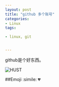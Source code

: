 ```yaml
---
layout: post
title: "github 多个账号"
categories:
- Linux
tags:

- linux, git


---
```



github是个好东西。

![HUST ](https://pn9suw.dm2301.livefilestore.com/y2p8oy0zOP7KZL23d3JsBZD__iDfrkkipONvTtt6tR58C0HYG4ZfRSkIBkmk5vnHTKX18-3PZOyOkESwHOXy6d5836DCTcwZIj6LONsT21IP6c/hust.jpg?psid=1)

##Emoji
:simile: :broken_heart:
